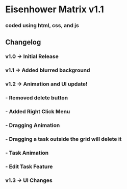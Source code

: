 # Eisenhower Matrix v1.1
### coded using html, css, and js
## Changelog
### v1.0 -> Initial Release
### v1.1 -> Added blurred background
### v1.2 -> Animation and UI update!
###         - Removed delete button
###         - Added Right Click Menu
###         - Dragging Animation
###         - Dragging a task outside the grid will delete it
###         - Task Animation
###         - Edit Task Feature
### v1.3 -> UI Changes
